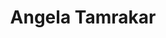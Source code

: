 ---
title: Angela Tamrakar
organization: Youth Innovation Lab - OSM Adda
talk: "Virtually training and engaging mappers in Nepal"
permalink: /speakers/#angela-tamrakar
---